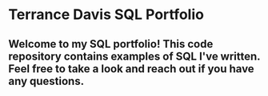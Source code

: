 # Terrance Davis SQL Portfolio
## Welcome to my SQL portfolio! This code repository contains examples of SQL I've written. Feel free to take a look and reach out if you have any questions.
